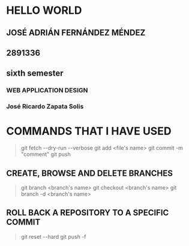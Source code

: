 # HELLO WORLD
## JOSÉ ADRIÁN FERNÁNDEZ MÉNDEZ
## 2891336
## sixth semester

### WEB APPLICATION DESIGN
### José Ricardo Zapata Solis

# COMMANDS THAT I HAVE USED
>git fetch --dry-run --verbose
>git add <file's name>
>git commit -m "comment"
>git push
## CREATE, BROWSE AND DELETE BRANCHES
>git branch <branch's name>
>git checkout <branch's name>
>git branch -d <branch's name>
## ROLL BACK A REPOSITORY TO A SPECIFIC COMMIT
>git reset --hard <old-commit-id>
>git push -f <remote-name> <branch-name>
